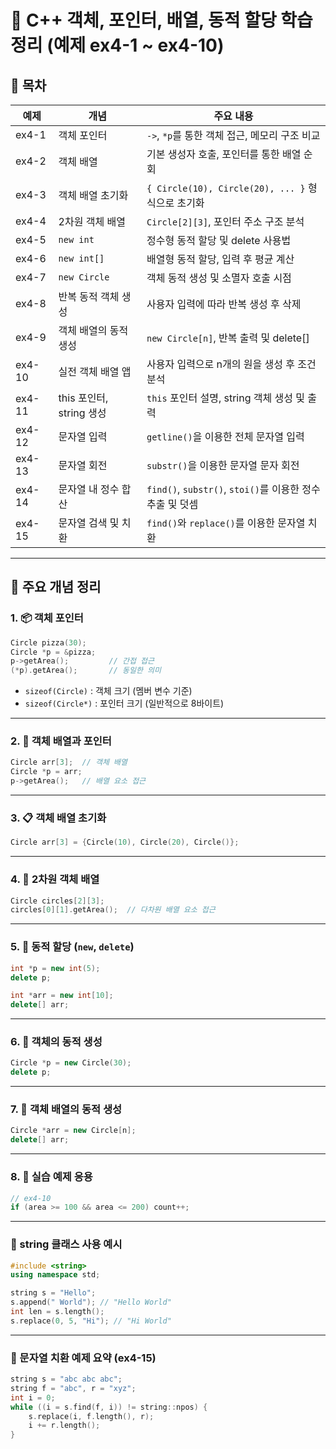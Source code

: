 # 📘 C++ 객체, 포인터, 배열, 동적 할당 학습 정리 (예제 ex4-1 ~ ex4-10)

## 📌 목차

| 예제 | 개념 | 주요 내용 |
|------|------|----------|
| ex4-1 | 객체 포인터 | `->`, `*p`를 통한 객체 접근, 메모리 구조 비교 |
| ex4-2 | 객체 배열 | 기본 생성자 호출, 포인터를 통한 배열 순회 |
| ex4-3 | 객체 배열 초기화 | `{ Circle(10), Circle(20), ... }` 형식으로 초기화 |
| ex4-4 | 2차원 객체 배열 | `Circle[2][3]`, 포인터 주소 구조 분석 |
| ex4-5 | `new int` | 정수형 동적 할당 및 delete 사용법 |
| ex4-6 | `new int[]` | 배열형 동적 할당, 입력 후 평균 계산 |
| ex4-7 | `new Circle` | 객체 동적 생성 및 소멸자 호출 시점 |
| ex4-8 | 반복 동적 객체 생성 | 사용자 입력에 따라 반복 생성 후 삭제 |
| ex4-9 | 객체 배열의 동적 생성 | `new Circle[n]`, 반복 출력 및 delete[] |
| ex4-10 | 실전 객체 배열 앱 | 사용자 입력으로 n개의 원을 생성 후 조건 분석 |
| ex4-11 | this 포인터, string 생성 | `this` 포인터 설명, string 객체 생성 및 출력 |
| ex4-12 | 문자열 입력 | `getline()`을 이용한 전체 문자열 입력 |
| ex4-13 | 문자열 회전 | `substr()`을 이용한 문자열 문자 회전 |
| ex4-14 | 문자열 내 정수 합산 | `find()`, `substr()`, `stoi()`를 이용한 정수 추출 및 덧셈 |
| ex4-15 | 문자열 검색 및 치환 | `find()`와 `replace()`를 이용한 문자열 치환 |

---

## 🧠 주요 개념 정리

### 1. 📦 객체 포인터

```cpp
Circle pizza(30);
Circle *p = &pizza;
p->getArea();         // 간접 접근
(*p).getArea();       // 동일한 의미
```

- `sizeof(Circle)` : 객체 크기 (멤버 변수 기준)
- `sizeof(Circle*)` : 포인터 크기 (일반적으로 8바이트)

---

### 2. 🔁 객체 배열과 포인터

```cpp
Circle arr[3];  // 객체 배열
Circle *p = arr;
p->getArea();   // 배열 요소 접근
```

---

### 3. 📋 객체 배열 초기화

```cpp
Circle arr[3] = {Circle(10), Circle(20), Circle()};
```

---

### 4. 🧮 2차원 객체 배열

```cpp
Circle circles[2][3];
circles[0][1].getArea();  // 다차원 배열 요소 접근
```

---

### 5. 💾 동적 할당 (`new`, `delete`)

```cpp
int *p = new int(5);
delete p;

int *arr = new int[10];
delete[] arr;
```

---

### 6. 🧬 객체의 동적 생성

```cpp
Circle *p = new Circle(30);
delete p;
```

---

### 7. 🧠 객체 배열의 동적 생성

```cpp
Circle *arr = new Circle[n];
delete[] arr;
```

---

### 8. 🧪 실습 예제 응용

```cpp
// ex4-10
if (area >= 100 && area <= 200) count++;
```

---

### 🧵 string 클래스 사용 예시

```cpp
#include <string>
using namespace std;

string s = "Hello";
s.append(" World"); // "Hello World"
int len = s.length();
s.replace(0, 5, "Hi"); // "Hi World"
```

---

### 📍 문자열 치환 예제 요약 (ex4-15)

```cpp
string s = "abc abc abc";
string f = "abc", r = "xyz";
int i = 0;
while ((i = s.find(f, i)) != string::npos) {
    s.replace(i, f.length(), r);
    i += r.length();
}
```
